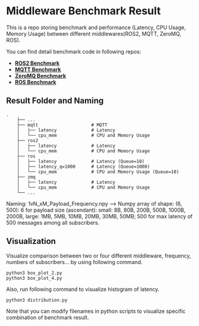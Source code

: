 # Middleware Benchmark Result
This is a repo storing benchmark and performance (Latency, CPU Usage, Memory Usage) between different middlewares(ROS2, MQTT, ZeroMQ, ROS).

You can find detail benchmark code in following repos:

* [**ROS2 Benchmark**](https://github.com/billy8874/benchmark_ros2)
* [**MQTT Benchmark**](https://github.com/Fuhoward0513/MQTT-benchmark)
* [**ZeroMQ Benchmark**](https://github.com/billy8874/benchmark_zmq)
* [**ROS Benchmark**](https://github.com/Fuhoward0513/ROS-Benchmark)

## Result Folder and Naming

```
.
    ├── ...
    ├── mqtt                    # MQTT
    │   ├── latency             # Latency
    │   └── cpu_mem             # CPU and Memory Usage
    ├── ros2
    │   ├── latency             # Latency
    │   └── cpu_mem             # CPU and Memory Usage
    ├── ros
    │   ├── latency             # Latency (Queue=10)
    │   ├── latency_q=1000      # Latency (Queue=1000)
    │   └── cpu_mem             # CPU and Memory Usage (Queue=10)
    ├── zmq
    │   ├── latency             # Latency
    │   └── cpu_mem             # CPU and Memory Usage
    └── ...
```
Naming: 1vN_xM_Payload_Frequency.npy --> Numpy array of shape: (6, 500): 6 for payload size (ascendant): small: 8B, 80B, 200B, 500B, 1000B, 2000B, large: 1MB, 5MB, 10MB, 20MB, 30MB, 50MB; 500 for max latency of 500 messages among all subscribers.



## Visualization
Visualize comparison between two or four different middleware, frequency, numbers of subscribers... by using following command.
```
python3 box_plot_2.py
python3 box_plot_4.py
```
Also, run following command to visualize histogram of latency.
```
python3 distribution.py
```
Note that you can modify filenames in python scripts to visualize specific combination of benchmark result.

